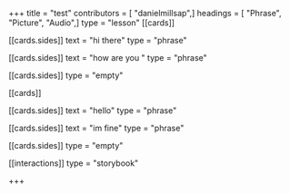 +++
title = "test"
contributors = [ "danielmillsap",]
headings = [ "Phrase", "Picture", "Audio",]
type = "lesson"
[[cards]]

[[cards.sides]]
text = "hi there"
type = "phrase"

[[cards.sides]]
text = "how are you "
type = "phrase"

[[cards.sides]]
type = "empty"

[[cards]]

[[cards.sides]]
text = "hello"
type = "phrase"

[[cards.sides]]
text = "im fine"
type = "phrase"

[[cards.sides]]
type = "empty"

[[interactions]]
type = "storybook"

+++
